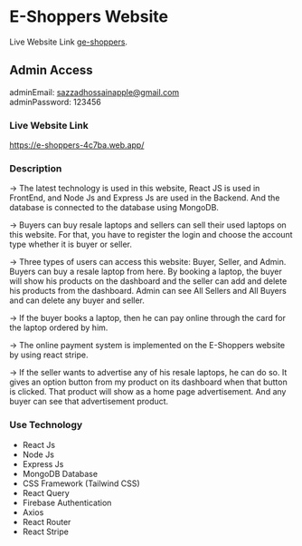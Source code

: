 # E-Shoppers Website

Live Website Link g[e-shoppers](https://e-shoppers-4c7ba.web.app/).

## Admin Access

adminEmail: sazzadhossainapple@gmail.com\
adminPassword: 123456

### Live Website Link

https://e-shoppers-4c7ba.web.app/

### Description

-> The latest technology is used in this website, React JS is used in FrontEnd, and Node Js and Express Js are used in the Backend. And the database is connected to the database using MongoDB.

-> Buyers can buy resale laptops and sellers can sell their used laptops on this website. For that, you have to register the login and choose the account type whether it is buyer or seller.

-> Three types of users can access this website: Buyer, Seller, and Admin. Buyers can buy a resale laptop from here. By booking a laptop, the buyer will show his products on the dashboard and the seller can add and delete his products from the dashboard. Admin can see All Sellers and All Buyers and can delete any buyer and seller.

-> If the buyer books a laptop, then he can pay online through the card for the laptop ordered by him.

-> The online payment system is implemented on the E-Shoppers website by using react stripe.

-> If the seller wants to advertise any of his resale laptops, he can do so. It gives an option button from my product on its dashboard when that button is clicked. That product will show as a home page advertisement. And any buyer can see that advertisement product.

### Use Technology

- React Js
- Node Js
- Express Js
- MongoDB Database
- CSS Framework (Tailwind CSS)
- React Query
- Firebase Authentication
- Axios
- React Router
- React Stripe
